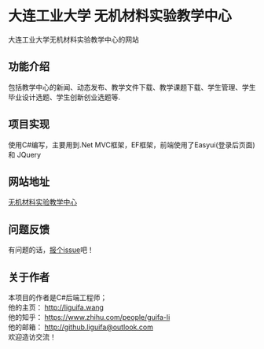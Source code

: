 # 大连工业大学 无机材料实验教学中心

大连工业大学无机材料实验教学中心的网站

## 功能介绍

包括教学中心的新闻、动态发布、教学文件下载、教学课题下载、学生管理、学生毕业设计选题、学生创新创业选题等.

## 项目实现

使用C#编写，主要用到.Net MVC框架，EF框架，前端使用了Easyui(登录后页面) 和 JQuery

## 网站地址

<a href="http://wjcl.yjzx.dlpu.edu.cn/" target="_blank">无机材料实验教学中心</a>

## 问题反馈

有问题的话，<a href="https://github.com/liguifa/wlhx/issues/new">报个issue</a>吧！

## 关于作者

本项目的作者是C#后端工程师；  
他的主页： http://liguifa.wang  
他的知乎： https://www.zhihu.com/people/guifa-li  
他的邮箱： http://github.liguifa@outlook.com 
<br />欢迎造访交流！
